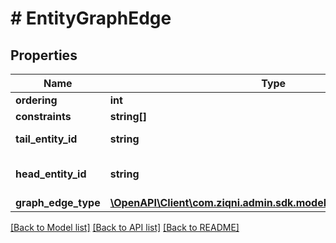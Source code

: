 # # EntityGraphEdge

## Properties

Name | Type | Description | Notes
------------ | ------------- | ------------- | -------------
**ordering** | **int** |  |
**constraints** | **string[]** |  | [optional]
**tail_entity_id** | **string** | X the tail of the edge | [optional]
**head_entity_id** | **string** | Y the head of the edge. | [optional]
**graph_edge_type** | [**\OpenAPI\Client\com.ziqni.admin.sdk.model\EntityGraphEdgeType**](EntityGraphEdgeType.md) |  | [optional]

[[Back to Model list]](../../README.md#models) [[Back to API list]](../../README.md#endpoints) [[Back to README]](../../README.md)
